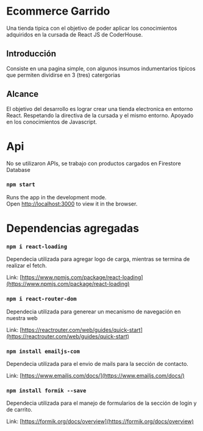 # Ecommerce Garrido
Una tienda tipica con el objetivo de poder aplicar los conocimientos adquiridos en la cursada de React JS de CoderHouse.

## Introducción
Consiste en una pagina simple, con algunos insumos indumentarios tipicos que permiten dividirse en 3 (tres) catergorias

## Alcance
El objetivo del desarrollo es lograr crear una tienda electronica en entorno React.
Respetando la directiva de la cursada y el mismo entorno. Apoyado en los conocimientos de Javascript.

# Api 
No se utilizaron APIs, se trabajo con productos cargados en Firestore Database

### `npm start`

Runs the app in the development mode.\
Open [http://localhost:3000](http://localhost:3000) to view it in the browser.

# Dependencias agregadas 

### `npm i react-loading`
Dependecia utilizada para agregar logo de carga, mientras se termina de realizar el fetch.

Link: [https://www.npmjs.com/package/react-loading](https://www.npmjs.com/package/react-loading)

### `npm i react-router-dom`
Dependecia utilizada para generear un mecanismo de navegación en nuestra web

Link: [https://reactrouter.com/web/guides/quick-start](https://reactrouter.com/web/guides/quick-start)

### `npm install emailjs-com `
Dependecia utilizada para el envio de mails para la sección de contacto.

Link: [https://www.emailjs.com/docs/](https://www.emailjs.com/docs/)

### `npm install formik --save`
Dependecia utilizada para el manejo de formularios de la sección de login y de carrito.

Link: [https://formik.org/docs/overview](https://formik.org/docs/overview)
